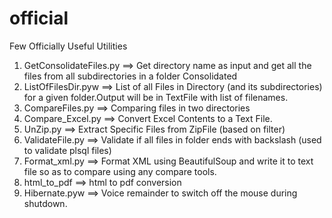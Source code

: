 # official
Few Officially Useful Utilities

1. GetConsolidateFiles.py ==>  Get directory name as input and  get all the files from all subdirectories in a folder Consolidated
2. ListOfFilesDir.pyw     ==>  List of all Files in Directory (and its subdirectories) for a given folder.Output will be in TextFile with list of filenames.
3. CompareFiles.py        ==>  Comparing files in two directories
4. Compare_Excel.py       ==>  Convert Excel Contents to a Text File.
5. UnZip.py               ==>  Extract Specific Files from ZipFile (based on filter)
6. ValidateFile.py        ==>  Validate if all files in folder ends with backslash (used to validate plsql files) 
7. Format_xml.py          ==>  Format XML using BeautifulSoup and write it to text file so as to compare using any compare tools.
8. html_to_pdf            ==> html to pdf conversion
9. Hibernate.pyw          ==> Voice remainder to switch off the mouse during shutdown.
